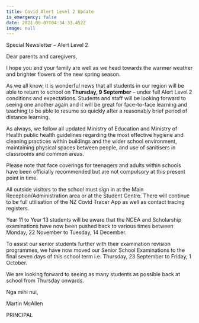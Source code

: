 ```yaml
---
title: Covid Alert Level 2 Update
is_emergency: false
date: 2021-09-07T04:34:33.452Z
image: null
---
```



Special Newsletter – Alert Level 2

Dear parents and caregivers,

I hope you and your family are well as we head towards the warmer weather and brighter flowers of the new spring season.

As we all know, it is wonderful news that all students in our region will be able to return to school on **Thursday, 9 September** – under full Alert Level 2 conditions and expectations. Students and staff will be looking forward to seeing one another again and it will be great for face-to-face learning and teaching to be able to resume so quickly after a reasonably brief period of distance learning.

As always, we follow all updated Ministry of Education and Ministry of Health public health guidelines regarding the most effective hygiene and cleaning practices within buildings and the wider school environment, maintaining physical spaces between people, and use of sanitisers in classrooms and common areas.

Please note that face coverings for teenagers and adults within schools have been officially recommended but are not compulsory at this present point in time.

All outside visitors to the school must sign in at the Main Reception/Administration area or at the Student Centre. There will continue to be full utilisation of the NZ Covid Tracer App as well as contact tracing registers.

Year 11 to Year 13 students will be aware that the NCEA and Scholarship examinations have now been pushed back to various times between Monday, 22 November to Tuesday, 14 December.

To assist our senior students further with their examination revision programmes, we have now moved our Senior School Examinations to the final seven days of this school term i.e. Thursday, 23 September to Friday, 1 October.

We are looking forward to seeing as many students as possible back at school from Thursday onwards.

Nga mihi nui,

Martin McAllen

PRINCIPAL